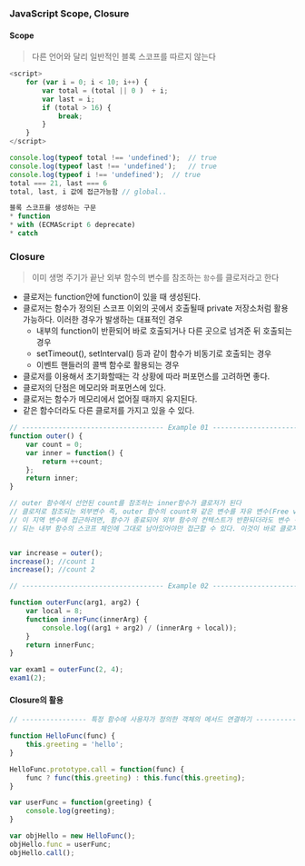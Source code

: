 ### JavaScript Scope, Closure

#### Scope
> 다른 언어와 달리 일반적인 블록 스코프를 따르지 않는다

```javascript
<script>
    for (var i = 0; i < 10; i++) {
        var total = (total || 0 )  + i;
        var last = i;
        if (total > 16) {
            break;
        }
    }
</script>

console.log(typeof total !== 'undefined');	// true
console.log(typeof last !== 'undefined');	// true
console.log(typeof i !== 'undefined');	// true
total === 21, last === 6
total, last, i 값에 접근가능함	// global..

블록 스코프를 생성하는 구문
* function
* with (ECMAScript 6 deprecate)
* catch
```

### Closure
>이미 생명 주기가 끝난 외부 함수의 변수를 참조하는 `함수`를 클로저라고 한다

* 클로저는 function안에 function이 있을 때 생성된다.
* 클로저는 함수가 정의된 스코프 이외의 곳에서 호출될때 private 저장소처럼 활용 가능하다.
  이러한 경우가 발생하는 대표적인 경우
  - 내부의 function이 반환되어 바로 호출되거나 다른 곳으로 넘겨준 뒤 호출되는 경우
  - setTimeout(), setInterval() 등과 같이 함수가 비동기로 호출되는 경우
  - 이벤트 핸들러의 콜백 함수로 활용되는 경우
* 클로저를 이용해서 초기화할때는 각 상황에 따라 퍼포먼스를 고려하면 좋다.
* 클로저의 단점은 메모리와 퍼포먼스에 있다.
* 클로저는 함수가 메모리에서 없어질 때까지 유지된다.
* 같은 함수더라도 다른 클로저를 가지고 있을 수 있다.

```javascript
// ----------------------------------- Example 01 ----------------------------------- //
function outer() {
    var count = 0;
    var inner = function() {
        return ++count;
    };
    return inner;
}

// outer 함수에서 선언된 count를 참조하는 inner함수가 클로저가 된다
// 클로저로 참조되는 외부변수 즉, outer 함수의 count와 같은 변수를 자유 변수(Free variable)한다
// 이 지역 변수에 접근하려면, 함수가 종료되어 외부 함수의 컨텍스트가 반환되더라도 변수 객체는 반환
// 되는 내부 함수의 스코프 체인에 그대로 남아있어야만 접근할 수 있다. 이것이 바로 클로저다


var increase = outer();
increase();	//count 1
increase();	//count 2

// ----------------------------------- Example 02 ----------------------------------- //

function outerFunc(arg1, arg2) {
	var local = 8;
    function innerFunc(innerArg) {
    	console.log((arg1 + arg2) / (innerArg + local));
    }
    return innerFunc;
}

var exam1 = outerFunc(2, 4);
exam1(2);
```
#### Closure의 활용
```javascript
// ---------------- 특정 함수에 사용자가 정의한 객체의 메서드 연결하기 --------------- //

function HelloFunc(func) {
	this.greeting = 'hello';
}

HelloFunc.prototype.call = function(func) {
	func ? func(this.greeting) : this.func(this.greeting);
}

var userFunc = function(greeting) {
	console.log(greeting);
}

var objHello = new HelloFunc();
objHello.func = userFunc;
objHello.call();
```
